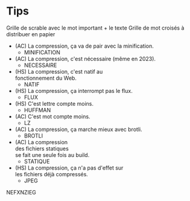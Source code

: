 # Tips

Grille de scrable avec le mot important + le texte
Grille de mot croisés à distribuer en papier

* (AC) La compression, ça va de pair avec la minification.
  * MINIFICATION
* (AC) La compression, c'est nécessaire (même en 2023).
  * NECESSAIRE
* (HS) La compression, c'est natif au <br> fonctionnement du Web.
  * NATIF
* (HS) La compression, ça interrompt pas le flux.
  * FLUX
* (HS) C'est lettre compte moins.
  * HUFFMAN
* (AC) C'est mot compte moins.
  * LZ
* (AC) La compression, ça marche mieux avec brotli.
  * BROTLI
* (AC) La compression <br> des fichiers statiques <br>se fait une seule fois au build.
  * STATIQUE
* (HS) La compression, ça n'a pas d'effet sur <br>les fichiers déjà compressés.
  * JPEG

NEFXNZIEG
